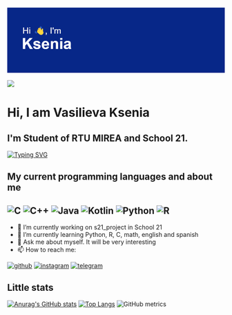 ![y](header.png?raw=true "Title")


![](https://komarev.com/ghpvc/?username=your-github-VasilievaKA)

# Hi, I am __Vasilieva Ksenia__    
## I'm Student of RTU MIREA and School 21. 
[![Typing SVG](https://readme-typing-svg.herokuapp.com?color=%04048C&lines=Little+programmer)](https://git.io/typing-svg)



## My current programming languages and about me
![C](https://img.shields.io/badge/c-%2300599C.svg?style=for-the-badge&logo=c&logoColor=white) ![C++](https://img.shields.io/badge/c++-%2300599C.svg?style=for-the-badge&logo=c%2B%2B&logoColor=white) ![Java](https://img.shields.io/badge/java-%23ED8B00.svg?style=for-the-badge&logo=java&logoColor=white) ![Kotlin](https://img.shields.io/badge/kotlin-%230095D5.svg?style=for-the-badge&logo=kotlin&logoColor=white) ![Python](https://img.shields.io/badge/python-3670A0?style=for-the-badge&logo=python&logoColor=ffdd54) ![R](https://img.shields.io/badge/r-%23276DC3.svg?style=for-the-badge&logo=r&logoColor=white) 
---------------------------------------------------------------------------------------------------------------------------------------------

- 🔭 I’m currently working on s21_project in School 21                                         
- 🌱 I’m currently learning Python, R, C, math, english and spanish                                                       
- 💬 Ask me about myself. It will be very interesting                 
- 📫 How to reach me:    
                                             
[<img src='https://cdn.jsdelivr.net/npm/simple-icons@3.0.1/icons/github.svg' alt='github' height='40'>](https://github.com/VasilievaKA)   [<img src='https://cdn.jsdelivr.net/npm/simple-icons@3.0.1/icons/instagram.svg' alt='instagram' height='40'>](https://www.instagram.com/ksu_nena/)  [<img src='https://cdn.jsdelivr.net/npm/simple-icons@3.0.1/icons/telegram.svg' alt='telegram' height='40'>](https://t.me/Ksu_nena)  


## Little stats 

<!---[![trophy](https://github-profile-trophy.vercel.app/?username=ryo-ma)](https://github.com/ryo-ma/github-profile-trophy)-->
[![Anurag's GitHub stats](https://github-readme-stats.vercel.app/api?username=VasilievaKA)](https://github.com/anuraghazra/github-readme-stats)         [![Top Langs](https://github-readme-stats.vercel.app/api/top-langs/?username=VasilievaKA&layout=compact)](https://github.com/anuraghazra/github-readme-stats)      ![GitHub metrics](https://metrics.lecoq.io/VasilievaKA)
